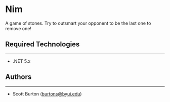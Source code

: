 # Nim
A game of stones. Try to outsmart your opponent to be the last one to remove one!

## Required Technologies
---
* .NET 5.x

## Authors
---
* Scott Burton (burtons@byui.edu)